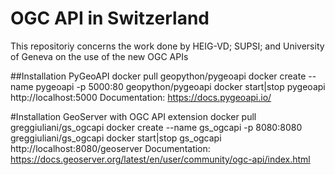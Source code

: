 # OGC API in Switzerland
This repositoriy concerns the work done by HEIG-VD; SUPSI; and University of Geneva on the use of the new OGC APIs

##Installation PyGeoAPI
docker pull geopython/pygeoapi
docker create --name pygeoapi -p 5000:80 geopython/pygeoapi
docker start|stop pygeoapi
http://localhost:5000
Documentation: https://docs.pygeoapi.io/

#Installation GeoServer with OGC API extension
docker pull greggiuliani/gs_ogcapi
docker create --name gs_ogcapi -p 8080:8080 greggiuliani/gs_ogcapi
docker start|stop gs_ogcapi
http://localhost:8080/geoserver
Documentation: https://docs.geoserver.org/latest/en/user/community/ogc-api/index.html
